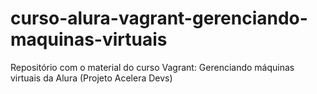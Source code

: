 # curso-alura-vagrant-gerenciando-maquinas-virtuais
Repositório com o material do curso Vagrant: Gerenciando máquinas virtuais da Alura (Projeto Acelera Devs)
